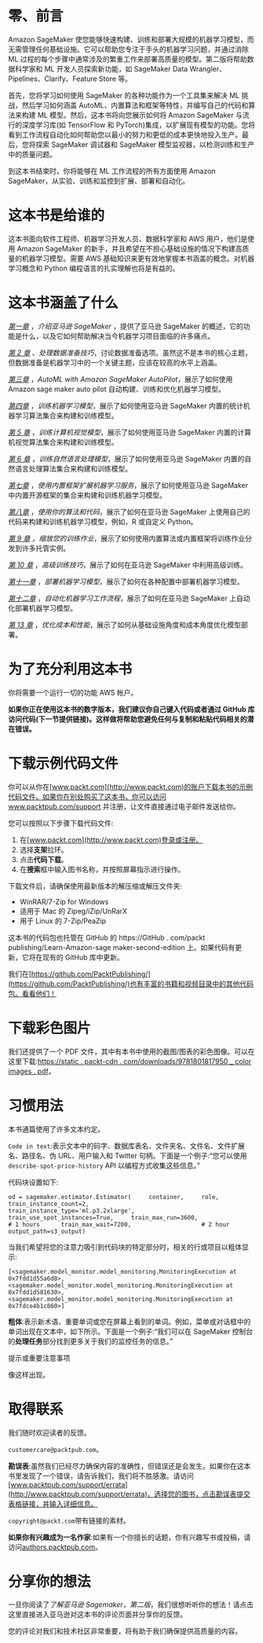 # 零、前言

Amazon SageMaker 使您能够快速构建、训练和部署大规模的机器学习模型，而无需管理任何基础设施。它可以帮助您专注于手头的机器学习问题，并通过消除 ML 过程的每个步骤中通常涉及的繁重工作来部署高质量的模型。第二版将帮助数据科学家和 ML 开发人员探索新功能，如 SageMaker Data Wrangler、Pipelines、Clarify、Feature Store 等。

首先，您将学习如何使用 SageMaker 的各种功能作为一个工具集来解决 ML 挑战，然后学习如何涵盖 AutoML、内置算法和框架等特性，并编写自己的代码和算法来构建 ML 模型。然后，这本书将向您展示如何将 Amazon SageMaker 与流行的深度学习库(如 TensorFlow 和 PyTorch)集成，以扩展现有模型的功能。您将看到工作流程自动化如何帮助您以最小的努力和更低的成本更快地投入生产。最后，您将探索 SageMaker 调试器和 SageMaker 模型监视器，以检测训练和生产中的质量问题。

到这本书结束时，你将能够在 ML 工作流程的所有方面使用 Amazon SageMaker，从实验、训练和监控到扩展、部署和自动化。

# 这本书是给谁的

这本书面向软件工程师、机器学习开发人员、数据科学家和 AWS 用户，他们是使用 Amazon SageMaker 的新手，并且希望在不担心基础设施的情况下构建高质量的机器学习模型。需要 AWS 基础知识来更有效地掌握本书涵盖的概念。对机器学习概念和 Python 编程语言的扎实理解也将是有益的。

# 这本书涵盖了什么

[*第一章*](B17705_01_Final_JM_ePub.xhtml#_idTextAnchor013) ，*介绍亚马逊 SageMaker* ，提供了亚马逊 SageMaker 的概述，它的功能是什么，以及它如何帮助解决当今机器学习项目面临的许多痛点。

[*第 2 章*](B17705_02_Final_JM_ePub.xhtml#_idTextAnchor030) 、*处理数据准备技巧*，讨论数据准备选项。虽然这不是本书的核心主题，但数据准备是机器学习中的一个关键主题，应该在较高的水平上涵盖。

[*第三章*](B17705_03_Final_JM_ePub.xhtml#_idTextAnchor049) ，*AutoML with Amazon SageMaker AutoPilot*，展示了如何使用 Amazon sage maker auto pilot 自动构建、训练和优化机器学习模型。

[*第四章*](B17705_04_Final_JM_ePub.xhtml#_idTextAnchor069) ，*训练机器学习模型*，展示了如何使用亚马逊 SageMaker 内置的统计机器学习算法集合来构建和训练模型。

[*第 5 章*](B17705_05_Final_JM_ePub.xhtml#_idTextAnchor091) ，*训练计算机视觉模型*，展示了如何使用亚马逊 SageMaker 内置的计算机视觉算法集合来构建和训练模型。

[*第 6 章*](B17705_06_Final_JM_ePub.xhtml#_idTextAnchor108) ，*训练自然语言处理模型*，展示了如何使用亚马逊 SageMaker 内置的自然语言处理算法集合来构建和训练模型。

[*第七章*](B17705_07_Final_JM_ePub.xhtml#_idTextAnchor130) ，*使用内置框架扩展机器学习服务*，展示了如何使用亚马逊 SageMaker 中内置开源框架的集合来构建和训练机器学习模型。

[*第八章*](B17705_08_Final_JM_ePub.xhtml#_idTextAnchor147) ，*使用你的算法和代码*，展示了如何在亚马逊 SageMaker 上使用自己的代码来构建和训练机器学习模型，例如，R 或自定义 Python。

[*第 9 章*](B17705_09_Final_JM_ePub.xhtml#_idTextAnchor168) ，*缩放您的训练作业*，展示了如何使用内置算法或内置框架将训练作业分发到许多托管实例。

[*第 10 章*](B17705_10_Final_JM_ePub.xhtml#_idTextAnchor206) ，*高级训练技巧*，展示了如何在亚马逊 SageMaker 中利用高级训练。

[*第十一章*](B17705_11_Final_JM_ePub.xhtml#_idTextAnchor237) ，*部署机器学习模型*，展示了如何在各种配置中部署机器学习模型。

[*第十二章*](B17705_12_Final_JM_ePub.xhtml#_idTextAnchor260) ，*自动化机器学习工作流程*，展示了如何在亚马逊 SageMaker 上自动化部署机器学习模型。

[*第 13 章*](B17705_13_Final_JM_ePub.xhtml#_idTextAnchor290) ，*优化成本和性能*，展示了如何从基础设施角度和成本角度优化模型部署。

# 为了充分利用这本书

你将需要一个运行一切的功能 AWS 帐户。

**如果你正在使用这本书的数字版本，我们建议你自己键入代码或者通过 GitHub 库访问代码(下一节提供链接)。这样做将帮助您避免任何与复制和粘贴代码相关的潜在错误。**

# 下载示例代码文件

你可以从你在[www.packt.com](http://www.packt.com)的账户下载本书的示例代码文件。如果你在别处购买了这本书，你可以访问 www.packtpub.com/support 并注册，让文件直接通过电子邮件发送给你。

您可以按照以下步骤下载代码文件:

1.  在[www.packt.com](http://www.packt.com)登录或注册。
2.  选择**支架**拉环。
3.  点击**代码下载**。
4.  在**搜索**框中输入图书名称，并按照屏幕指示进行操作。

下载文件后，请确保使用最新版本的解压缩或解压文件夹:

*   WinRAR/7-Zip for Windows
*   适用于 Mac 的 Zipeg/iZip/UnRarX
*   用于 Linux 的 7-Zip/PeaZip

这本书的代码包也托管在 GitHub 的 https://GitHub . com/packt publishing/Learn-Amazon-sage maker-second-edition 上。如果代码有更新，它将在现有的 GitHub 库中更新。

我们在[https://github.com/PacktPublishing/](https://github.com/PacktPublishing/)也有丰富的书籍和视频目录中的其他代码包。看看他们！

# 下载彩色图片

我们还提供了一个 PDF 文件，其中有本书中使用的截图/图表的彩色图像。可以在这里下载:[https://static . packt-cdn . com/downloads/9781801817950 _ color images . pdf](_ColorImages.pdf)。

# 习惯用法

本书通篇使用了许多文本约定。

`Code in text`:表示文本中的码字、数据库表名、文件夹名、文件名、文件扩展名、路径名、伪 URL、用户输入和 Twitter 句柄。下面是一个例子:“您可以使用`describe-spot-price-history` API 以编程方式收集这些信息。”

代码块设置如下:

```
od = sagemaker.estimator.Estimator(     container,     role,     train_instance_count=2,                                      train_instance_type='ml.p3.2xlarge',                                      train_use_spot_instances=True,     train_max_run=3600,                     # 1 hours      train_max_wait=7200,                    # 2 hour      output_path=s3_output)
```

当我们希望将您的注意力吸引到代码块的特定部分时，相关的行或项目以粗体显示:

```
[<sagemaker.model_monitor.model_monitoring.MonitoringExecution at 0x7fdd1d55a6d8>,<sagemaker.model_monitor.model_monitoring.MonitoringExecution at 0x7fdd1d581630>,<sagemaker.model_monitor.model_monitoring.MonitoringExecution at 0x7fdce4b1c860>]
```

**粗体**:表示新术语、重要单词或您在屏幕上看到的单词。例如，菜单或对话框中的单词出现在文本中，如下所示。下面是一个例子:“我们可以在 SageMaker 控制台的**处理任务**部分找到更多关于我们的监控任务的信息。”

提示或重要注意事项

像这样出现。

# 取得联系

我们随时欢迎读者的反馈。

`customercare@packtpub.com`。

**勘误表**:虽然我们已经尽力确保内容的准确性，但错误还是会发生。如果你在这本书里发现了一个错误，请告诉我们，我们将不胜感激。请访问[www.packtpub.com/support/errata](http://www.packtpub.com/support/errata)，选择您的图书，点击勘误表提交表格链接，并输入详细信息。

`copyright@packt.com`带有链接的素材。

**如果你有兴趣成为一名作家**:如果有一个你擅长的话题，你有兴趣写书或投稿，请访问[authors.packtpub.com](http://authors.packtpub.com)。

# 分享你的想法

一旦你阅读了*了解亚马逊 Sagemaker，第二版*，我们很想听听你的想法！请点击这里直接进入亚马逊对这本书的评论页面并分享你的反馈。

您的评论对我们和技术社区非常重要，将有助于我们确保提供高质量的内容。